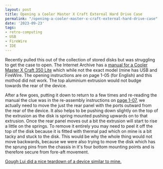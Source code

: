 ```yaml
---
layout: post
title: Opening a Cooler Master X Craft External Hard Drive Case
permalink: "/opening-a-cooler-master-x-craft-external-hard-drive-case"
date: '2023-09-23'
tags:
- retro-computing
- USB
- FireWire
- IDE
---
```


Recently pulled this out of the collection of stored disks but was struggling to get the case to open. The Internet Archive has a [manual for a Cooler Master X Craft 350 Lite](https://archive.org/details/manualzilla-id-7237288/page/n5/mode/2up) which while not the exact model (mine has USB and FireWire. The opening instructions are on page 1-05 (for English) and this mothod did not work. The top aluminium extrusion would not budge towards the rear of the device.

After a few goes, putting it down to return to a few times and re-reading the manual the clue was in the re-assembly instructions on [page 1-07](https://archive.org/details/manualzilla-id-7237288/page/n7/mode/2up), we actually need to move the just the rear panel with the ports outward from the rear of the device. It also helps to be pushing down slightly on the top of the extrusion as the disk is spring mounted pushing upwards on to that extrusion. Once the rear panel moves out a bit the extrusion will start to rise a little on the springs. To remove it entirely you may need to peel it off the top of the disk because it is fitted with thermal pad which on mine is a bit tacky and stuck to the disk. This would be why the whole thing would not move backwards, because we were also trying to move the disk which has the sprung pins from the chassis in it's four bottom mounting points and is therefore secure from fore-aft movement.

[Gough Lui did a nice teardown of a device similar to mine.](https://goughlui.com/2017/06/24/tech-flashback-external-ide-hdd-usb-2-0-vs-firewire-400-ieee-1394/)

